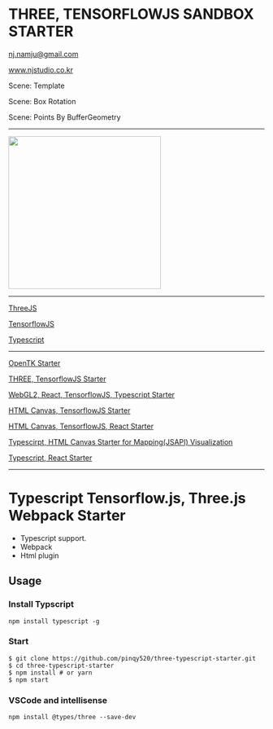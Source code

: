 # THREE, TENSORFLOWJS SANDBOX STARTER

nj.namju@gmail.com

www.njstudio.co.kr

Scene: Template

Scene: Box Rotation 

Scene: Points By BufferGeometry

----

<a href="https://youtu.be/jwLXqjb7SUY" rel="some text">
<img src="https://img.youtube.com/vi/jwLXqjb7SUY/mqdefault.jpg" width="300px" />
</a>

----

[ThreeJS](https://threejs.org/)

[TensorflowJS](https://www.tensorflow.org/js/)

[Typescript](https://www.typescriptlang.org/)

----
[OpenTK Starter](https://github.com/NamjuLee/OpenTK-starter) 

[THREE, TensorflowJS Starter](https://github.com/NamjuLee/three-tensorflow-typescript-starter)

[WebGL2, React, TensorflowJS, Typescript Starter](https://github.com/NamjuLee/react-typescript-tf-webGL2-starter)

[HTML Canvas, TensorflowJS Starter](https://github.com/NamjuLee/HTML-Canvas-tensorflow-sandbox-starter)

[HTML Canvas, TensorflowJS, React Starter](https://github.com/NamjuLee/NJSLab-web-react-tf-sandbox-starter)

[Typescirpt, HTML Canvas Starter for Mapping(JSAPI) Visualization](https://github.com/NamjuLee/mapping-and-visualization)

[Typescript, React Starter](https://github.com/NamjuLee/react-typescript-starter) 

----

# Typescript Tensorflow.js, Three.js Webpack Starter

- Typescript support.
- Webpack
- Html plugin

## Usage

### Install Typscript

```
npm install typescript -g
```

### Start

```
$ git clone https://github.com/pinqy520/three-typescript-starter.git
$ cd three-typescript-starter
$ npm install # or yarn
$ npm start
```

### VSCode and intellisense
```
npm install @types/three --save-dev
```
